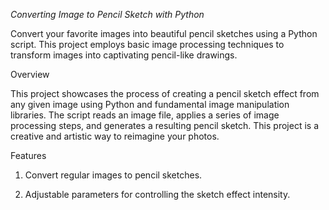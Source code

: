 *Converting Image to Pencil Sketch with Python*

Convert your favorite images into beautiful pencil sketches using a Python script. This project employs basic image processing techniques to transform images into captivating pencil-like drawings.


Overview

This project showcases the process of creating a pencil sketch effect from any given image using Python and fundamental image manipulation libraries. The script reads an image file, applies a series of image processing steps, and generates a resulting pencil sketch. This project is a creative and artistic way to reimagine your photos.


Features

1. Convert regular images to pencil sketches.

2. Adjustable parameters for controlling the sketch effect intensity.
